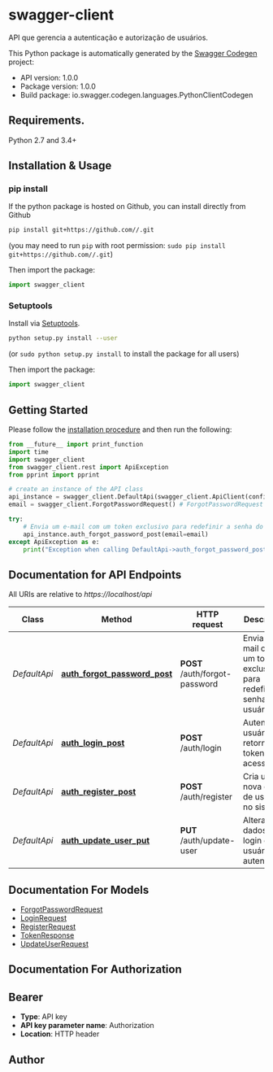 # swagger-client
API que gerencia a autenticação e autorização de usuários.

This Python package is automatically generated by the [Swagger Codegen](https://github.com/swagger-api/swagger-codegen) project:

- API version: 1.0.0
- Package version: 1.0.0
- Build package: io.swagger.codegen.languages.PythonClientCodegen

## Requirements.

Python 2.7 and 3.4+

## Installation & Usage
### pip install

If the python package is hosted on Github, you can install directly from Github

```sh
pip install git+https://github.com//.git
```
(you may need to run `pip` with root permission: `sudo pip install git+https://github.com//.git`)

Then import the package:
```python
import swagger_client 
```

### Setuptools

Install via [Setuptools](http://pypi.python.org/pypi/setuptools).

```sh
python setup.py install --user
```
(or `sudo python setup.py install` to install the package for all users)

Then import the package:
```python
import swagger_client
```

## Getting Started

Please follow the [installation procedure](#installation--usage) and then run the following:

```python
from __future__ import print_function
import time
import swagger_client
from swagger_client.rest import ApiException
from pprint import pprint

# create an instance of the API class
api_instance = swagger_client.DefaultApi(swagger_client.ApiClient(configuration))
email = swagger_client.ForgotPasswordRequest() # ForgotPasswordRequest | E-mail do usuário que deseja redefinir a senha. (optional)

try:
    # Envia um e-mail com um token exclusivo para redefinir a senha do usuário.
    api_instance.auth_forgot_password_post(email=email)
except ApiException as e:
    print("Exception when calling DefaultApi->auth_forgot_password_post: %s\n" % e)

```

## Documentation for API Endpoints

All URIs are relative to *https://localhost/api*

Class | Method | HTTP request | Description
------------ | ------------- | ------------- | -------------
*DefaultApi* | [**auth_forgot_password_post**](docs/DefaultApi.md#auth_forgot_password_post) | **POST** /auth/forgot-password | Envia um e-mail com um token exclusivo para redefinir a senha do usuário.
*DefaultApi* | [**auth_login_post**](docs/DefaultApi.md#auth_login_post) | **POST** /auth/login | Autentica o usuário e retorna um token de acesso.
*DefaultApi* | [**auth_register_post**](docs/DefaultApi.md#auth_register_post) | **POST** /auth/register | Cria uma nova conta de usuário no sistema.
*DefaultApi* | [**auth_update_user_put**](docs/DefaultApi.md#auth_update_user_put) | **PUT** /auth/update-user | Altera os dados de login do usuário autenticado.


## Documentation For Models

 - [ForgotPasswordRequest](docs/ForgotPasswordRequest.md)
 - [LoginRequest](docs/LoginRequest.md)
 - [RegisterRequest](docs/RegisterRequest.md)
 - [TokenResponse](docs/TokenResponse.md)
 - [UpdateUserRequest](docs/UpdateUserRequest.md)


## Documentation For Authorization


## Bearer

- **Type**: API key
- **API key parameter name**: Authorization
- **Location**: HTTP header


## Author



